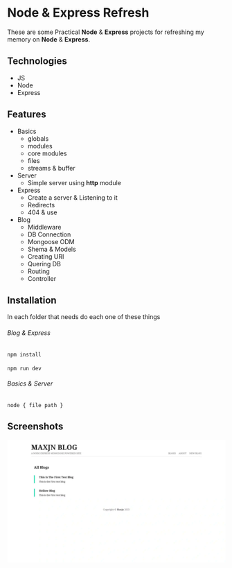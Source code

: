 # Node & Express Refresh

These are some Practical **Node** & **Express** projects for refreshing my memory on **Node** & **Express**.

## Technologies

- JS
- Node
- Express

## Features

- Basics
  - globals
  - modules
  - core modules
  - files
  - streams & buffer
- Server
  - Simple server using **http** module
- Express
  - Create a server & Listening to it
  - Redirects
  - 404 & use
- Blog
  - Middleware
  - DB Connection
  - Mongoose ODM
  - Shema & Models
  - Creating URI
  - Quering DB
  - Routing
  - Controller

## Installation
In each folder that needs do each one of these things


###### Blog & Express

```shell
npm install

npm run dev
```

###### Basics & Server

```shell
node { file path }

```


## Screenshots

![Cover](./cover.webp)

